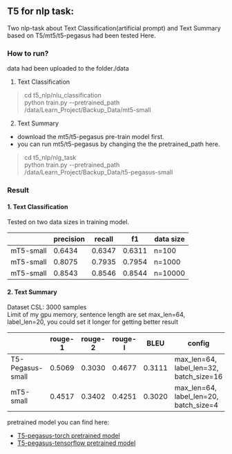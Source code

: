 ## T5 for nlp task:
Two nlp-task about Text Classification(artificial prompt) and Text Summary based on T5/mt5/t5-pegasus had been tested Here.

### How to run?
data had been uploaded to the folder./data 

1. Text Classification

> cd t5_nlp/nlu_classification    
> python train.py --pretrained_path /data/Learn_Project/Backup_Data/mt5-small

2. Text Summary

- download the mt5/t5-pegasus pre-train model first.
- you can run mt5/t5-pegasus by changing the the pretrained_path here.

> cd t5_nlp/nlg_task  
> python train.py --pretrained_path /data/Learn_Project/Backup_Data/t5-pegasus-small

### Result

#### 1. Text Classification

Tested on two data sizes in training model.

|           | precision | recall | f1     | data size |
|-----------|-----------|--------|--------|-----------|
| mT5-small | 0.6434    | 0.6347 | 0.6311 | n=100     |
| mT5-small | 0.8075    | 0.7935 | 0.7954 | n=1000    |
| mT5-small | 0.8543    | 0.8546 | 0.8544 | n=10000   |

#### 2. Text Summary

Dataset CSL: 3000 samples  
Limit of my gpu memory, sentence length are set max_len=64, label_len=20, you could set it longer for getting better
result

|                  | rouge-1 | rouge-2 | rouge-l | BLEU   | config                                  |
|------------------|---------|---------|---------|--------|-----------------------------------------|
| T5-Pegasus-small | 0.5069  | 0.3030  | 0.4677  | 0.3111 | max_len=64, label_len=32, batch_size=16 |
| mT5-small        | 0.4517  | 0.3402  | 0.4251  | 0.3020 | max_len=64, label_len=20, batch_size=4  |

pretrained model you can find here:  
- [T5-pegasus-torch pretrained model](https://github.com/renmada/t5-pegasus-pytorch)  
- [T5-pegasus-tensorflow pretrained model](https://github.com/ZhuiyiTechnology/t5-pegasus)